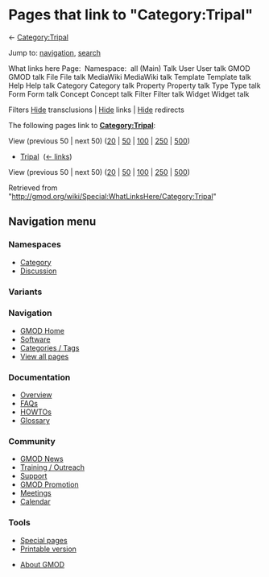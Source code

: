 <div id="mw-page-base" class="noprint">

</div>

<div id="mw-head-base" class="noprint">

</div>

<div id="content" class="mw-body" role="main">

<span id="top"></span>

<div id="mw-js-message" style="display:none;">

</div>



# <span dir="auto">Pages that link to "Category:Tripal"</span>

<div id="bodyContent">

<div id="contentSub">

← [Category:Tripal](/wiki/Category:Tripal "Category:Tripal")

</div>

<div id="jump-to-nav" class="mw-jump">

Jump to: [navigation](#mw-navigation), [search](#p-search)

</div>

<div id="mw-content-text">

What links here Page:  Namespace:  all (Main) Talk User User talk GMOD
GMOD talk File File talk MediaWiki MediaWiki talk Template Template talk
Help Help talk Category Category talk Property Property talk Type Type
talk Form Form talk Concept Concept talk Filter Filter talk Widget
Widget talk

Filters
[Hide](/mediawiki/index.php?title=Special:WhatLinksHere/Category:Tripal&hidetrans=1 "Special:WhatLinksHere/Category:Tripal")
transclusions \|
[Hide](/mediawiki/index.php?title=Special:WhatLinksHere/Category:Tripal&hidelinks=1 "Special:WhatLinksHere/Category:Tripal")
links \|
[Hide](/mediawiki/index.php?title=Special:WhatLinksHere/Category:Tripal&hideredirs=1 "Special:WhatLinksHere/Category:Tripal")
redirects

The following pages link to
**[Category:Tripal](/wiki/Category:Tripal "Category:Tripal")**:

View (previous 50 \| next 50)
([20](/mediawiki/index.php?title=Special:WhatLinksHere/Category:Tripal&limit=20 "Special:WhatLinksHere/Category:Tripal")
\|
[50](/mediawiki/index.php?title=Special:WhatLinksHere/Category:Tripal&limit=50 "Special:WhatLinksHere/Category:Tripal")
\|
[100](/mediawiki/index.php?title=Special:WhatLinksHere/Category:Tripal&limit=100 "Special:WhatLinksHere/Category:Tripal")
\|
[250](/mediawiki/index.php?title=Special:WhatLinksHere/Category:Tripal&limit=250 "Special:WhatLinksHere/Category:Tripal")
\|
[500](/mediawiki/index.php?title=Special:WhatLinksHere/Category:Tripal&limit=500 "Special:WhatLinksHere/Category:Tripal"))

- [Tripal](/wiki/Tripal "Tripal") ‎
  <span class="mw-whatlinkshere-tools">([←
  links](/mediawiki/index.php?title=Special:WhatLinksHere&target=Tripal "Special:WhatLinksHere"))</span>

View (previous 50 \| next 50)
([20](/mediawiki/index.php?title=Special:WhatLinksHere/Category:Tripal&limit=20 "Special:WhatLinksHere/Category:Tripal")
\|
[50](/mediawiki/index.php?title=Special:WhatLinksHere/Category:Tripal&limit=50 "Special:WhatLinksHere/Category:Tripal")
\|
[100](/mediawiki/index.php?title=Special:WhatLinksHere/Category:Tripal&limit=100 "Special:WhatLinksHere/Category:Tripal")
\|
[250](/mediawiki/index.php?title=Special:WhatLinksHere/Category:Tripal&limit=250 "Special:WhatLinksHere/Category:Tripal")
\|
[500](/mediawiki/index.php?title=Special:WhatLinksHere/Category:Tripal&limit=500 "Special:WhatLinksHere/Category:Tripal"))

</div>

<div class="printfooter">

Retrieved from
"<http://gmod.org/wiki/Special:WhatLinksHere/Category:Tripal>"

</div>

<div id="catlinks" class="catlinks catlinks-allhidden">

</div>

<div class="visualClear">

</div>

</div>

</div>

<div id="mw-navigation">

## Navigation menu

<div id="mw-head">



<div id="left-navigation">

<div id="p-namespaces" class="vectorTabs" role="navigation"
aria-labelledby="p-namespaces-label">

### Namespaces

- <span id="ca-nstab-category"><a href="/wiki/Category:Tripal" accesskey="c"
  title="View the category page [c]">Category</a></span>
- <span id="ca-talk"><a
  href="/mediawiki/index.php?title=Category_talk:Tripal&amp;action=edit&amp;redlink=1"
  accesskey="t"
  title="Discussion about the content page [t]">Discussion</a></span>

</div>

<div id="p-variants" class="vectorMenu emptyPortlet" role="navigation"
aria-labelledby="p-variants-label">

### 

### Variants[](#)

<div class="menu">

</div>

</div>

</div>





</div>

</div>

</div>

<div id="mw-panel">

<div id="p-logo" role="banner">

<a href="/wiki/Main_Page"
style="background-image: url(http://gmod.org/images/GMOD-cogs.png);"
title="Visit the main page"></a>

</div>

<div id="p-Navigation" class="portal" role="navigation"
aria-labelledby="p-Navigation-label">

### Navigation

<div class="body">

- <span id="n-GMOD-Home">[GMOD Home](/wiki/Main_Page)</span>
- <span id="n-Software">[Software](/wiki/GMOD_Components)</span>
- <span id="n-Categories-.2F-Tags">[Categories /
  Tags](/wiki/Categories)</span>
- <span id="n-View-all-pages">[View all
  pages](/wiki/Special:AllPages)</span>

</div>

</div>

<div id="p-Documentation" class="portal" role="navigation"
aria-labelledby="p-Documentation-label">

### Documentation

<div class="body">

- <span id="n-Overview">[Overview](/wiki/Overview)</span>
- <span id="n-FAQs">[FAQs](/wiki/Category:FAQ)</span>
- <span id="n-HOWTOs">[HOWTOs](/wiki/Category:HOWTO)</span>
- <span id="n-Glossary">[Glossary](/wiki/Glossary)</span>

</div>

</div>

<div id="p-Community" class="portal" role="navigation"
aria-labelledby="p-Community-label">

### Community

<div class="body">

- <span id="n-GMOD-News">[GMOD News](/wiki/GMOD_News)</span>
- <span id="n-Training-.2F-Outreach">[Training /
  Outreach](/wiki/Training_and_Outreach)</span>
- <span id="n-Support">[Support](/wiki/Support)</span>
- <span id="n-GMOD-Promotion">[GMOD
  Promotion](/wiki/GMOD_Promotion)</span>
- <span id="n-Meetings">[Meetings](/wiki/Meetings)</span>
- <span id="n-Calendar">[Calendar](/wiki/Calendar)</span>

</div>

</div>

<div id="p-tb" class="portal" role="navigation"
aria-labelledby="p-tb-label">

### Tools

<div class="body">

- <span id="t-specialpages"><a href="/wiki/Special:SpecialPages" accesskey="q"
  title="A list of all special pages [q]">Special pages</a></span>
- <span id="t-print"><a
  href="/mediawiki/index.php?title=Special:WhatLinksHere/Category:Tripal&amp;printable=yes"
  rel="alternate" accesskey="p"
  title="Printable version of this page [p]">Printable version</a></span>

</div>

</div>

</div>

</div>

<div id="footer" role="contentinfo">

- <span id="footer-places-about">[About
  GMOD](/wiki/GMOD:About "GMOD:About")</span>

<!-- -->






</div>
